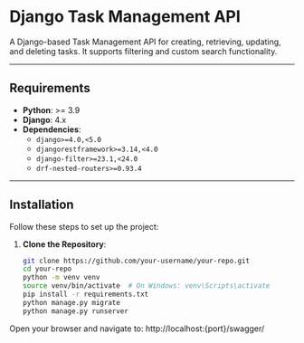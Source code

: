 # Django Task Management API

A Django-based Task Management API for creating, retrieving, updating, and deleting tasks. It supports filtering and custom search functionality.

---

## Requirements

- **Python**: >= 3.9
- **Django**: 4.x
- **Dependencies**:
  - `django>=4.0,<5.0`
  - `djangorestframework>=3.14,<4.0`
  - `django-filter>=23.1,<24.0`
  - `drf-nested-routers>=0.93.4`

---

## Installation

Follow these steps to set up the project:

1. **Clone the Repository**:
   ```bash
   git clone https://github.com/your-username/your-repo.git
   cd your-repo
   python -m venv venv
   source venv/bin/activate  # On Windows: venv\Scripts\activate
   pip install -r requirements.txt
   python manage.py migrate
   python manage.py runserver

Open your browser and navigate to:
   http://localhost:{port}/swagger/
